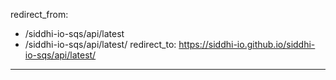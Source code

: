 redirect_from:
  - /siddhi-io-sqs/api/latest
  - /siddhi-io-sqs/api/latest/
redirect_to: https://siddhi-io.github.io/siddhi-io-sqs/api/latest/
---

